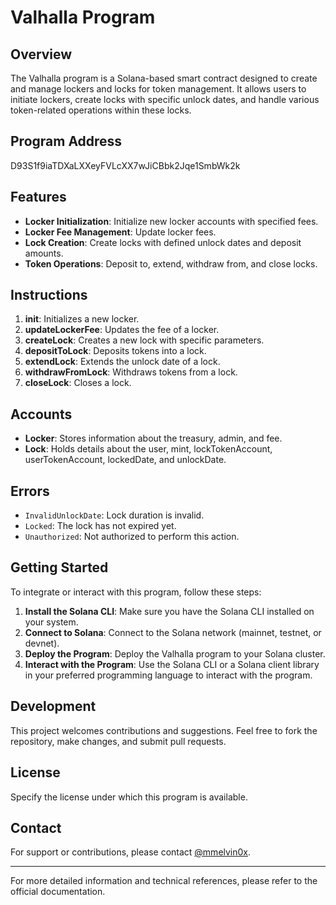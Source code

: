 # Valhalla Program

## Overview

The Valhalla program is a Solana-based smart contract designed to create and manage lockers and locks for token management. It allows users to initiate lockers, create locks with specific unlock dates, and handle various token-related operations within these locks.

## Program Address

D93S1f9iaTDXaLXXeyFVLcXX7wJiCBbk2Jqe1SmbWk2k

## Features

- **Locker Initialization**: Initialize new locker accounts with specified fees.
- **Locker Fee Management**: Update locker fees.
- **Lock Creation**: Create locks with defined unlock dates and deposit amounts.
- **Token Operations**: Deposit to, extend, withdraw from, and close locks.

## Instructions

1. **init**: Initializes a new locker.
2. **updateLockerFee**: Updates the fee of a locker.
3. **createLock**: Creates a new lock with specific parameters.
4. **depositToLock**: Deposits tokens into a lock.
5. **extendLock**: Extends the unlock date of a lock.
6. **withdrawFromLock**: Withdraws tokens from a lock.
7. **closeLock**: Closes a lock.

## Accounts

- **Locker**: Stores information about the treasury, admin, and fee.
- **Lock**: Holds details about the user, mint, lockTokenAccount, userTokenAccount, lockedDate, and unlockDate.

## Errors

- `InvalidUnlockDate`: Lock duration is invalid.
- `Locked`: The lock has not expired yet.
- `Unauthorized`: Not authorized to perform this action.

## Getting Started

To integrate or interact with this program, follow these steps:

1. **Install the Solana CLI**: Make sure you have the Solana CLI installed on your system.
2. **Connect to Solana**: Connect to the Solana network (mainnet, testnet, or devnet).
3. **Deploy the Program**: Deploy the Valhalla program to your Solana cluster.
4. **Interact with the Program**: Use the Solana CLI or a Solana client library in your preferred programming language to interact with the program.

## Development

This project welcomes contributions and suggestions. Feel free to fork the repository, make changes, and submit pull requests.

## License

Specify the license under which this program is available.

## Contact

For support or contributions, please contact [@mmelvin0x](https://twitter.com/mmelvin0x).

---

For more detailed information and technical references, please refer to the official documentation.
